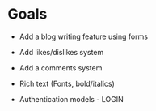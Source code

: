 # Goals #

- Add a blog writing feature using forms

- Add likes/dislikes system

- Add a comments system

- Rich text (Fonts, bold/italics)

- Authentication models - LOGIN


